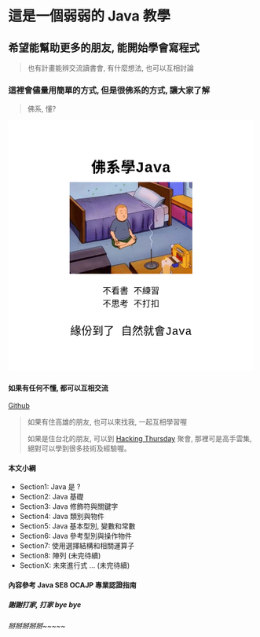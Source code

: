 # 這是一個弱弱的 Java 教學

## 希望能幫助更多的朋友, 能開始學會寫程式
> 也有計畫能辨交流讀書會, 有什麼想法, 也可以互相討論

### 這裡會儘量用簡單的方式, 但是很佛系的方式, 讓大家了解
> 佛系, 懂?
<img src="pic1.png" alt="drawing" width="500"/>

#### 如果有任何不懂, 都可以互相交流
[Github](https://github.com/wangchenshu/start-java)
> 如果有住高雄的朋友, 也可以來找我, 一起互相學習喔
>
> 如果是住台北的朋友, 可以到 [Hacking Thursday](https://zh-tw.facebook.com/groups/hackingday/) 聚會,
> 那裡可是高手雲集, 絕對可以學到很多技術及經驗喔。

#### 本文小綱
* Section1: Java 是 ?
* Section2: Java 基礎
* Section3: Java 修飾符與關鍵字
* Section4: Java 類別與物件
* Section5: Java 基本型別, 變數和常數
* Section6: Java 參考型別與操作物件
* Section7: 使用選擇結構和相關運算子
* Section8: 陣列 (未完待續)
* SectionX: 未來進行式 ... (未完待續)

#### 內容參考 Java SE8 OCAJP 專業認證指南
##### 謝謝打家, 打家 bye bye

###### 掰掰掰掰掰~~~~~